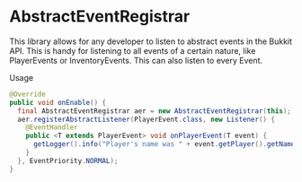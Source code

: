 AbstractEventRegistrar
======================

This library allows for any developer to listen to abstract events in the Bukkit API. This is handy for listening to all events of a certain nature, like PlayerEvents or InventoryEvents. This can also listen to every Event.

Usage
```java
@Override
public void onEnable() {
  final AbstractEventRegistrar aer = new AbstractEventRegistrar(this);
  aer.registerAbstractListener(PlayerEvent.class, new Listener() {
    @EventHandler
    public <T extends PlayerEvent> void onPlayerEvent(T event) {
      getLogger().info("Player's name was " + event.getPlayer().getName());
    }
  }, EventPriority.NORMAL);
}
```
